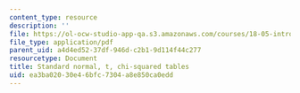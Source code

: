 ```yaml
---
content_type: resource
description: ''
file: https://ol-ocw-studio-app-qa.s3.amazonaws.com/courses/18-05-introduction-to-probability-and-statistics-spring-2014/ea3ba02030e46bfc7304a8e850ca0edd_MIT18_05S14_distributTable.pdf
file_type: application/pdf
parent_uid: a4d4ed52-37df-946d-c2b1-9d114f44c277
resourcetype: Document
title: Standard normal, t, chi-squared tables
uid: ea3ba020-30e4-6bfc-7304-a8e850ca0edd
---
```

